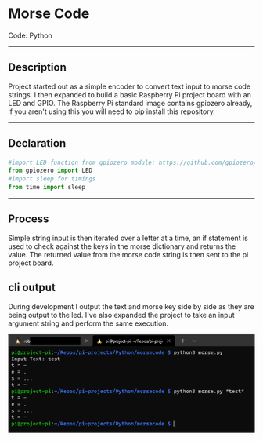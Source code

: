 # Morse Code

Code: Python

---
## Description
Project started out as a simple encoder to convert text input to morse code strings. I then expanded to build a basic Raspberry Pi project board with an LED and GPIO.
The Raspberry Pi standard image contains gpiozero already, if you aren't using this you will need to pip install this repository.

---
## Declaration
```python
#import LED function from gpiozero module: https://github.com/gpiozero/gpiozero
from gpiozero import LED
#import sleep for timings
from time import sleep
```

---
## Process
Simple string input is then iterated over a letter at a time, an if statement is used to check against the keys in the morse dictionary and returns the value. 
The returned value from the morse code string is then sent to the pi project board.

## cli output
During development I output the text and morse key side by side as they are being output to the led. 
I've also expanded the project to take an input argument string and perform the same execution.

![Morse-Project-CLI-example](../../images/pi-projects-morse.png)
